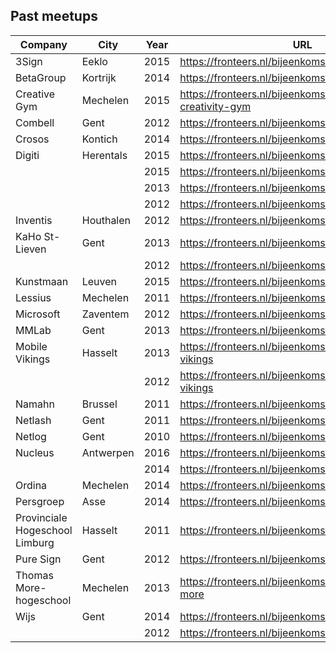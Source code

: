 ## Past meetups

| Company | City | Year | URL |
| --- | --- | --- | --- |
| 3Sign | Eeklo | 2015 | https://fronteers.nl/bijeenkomsten/2015/3sign |
| BetaGroup | Kortrijk | 2014 | https://fronteers.nl/bijeenkomsten/2014/betagroup |
| Creative Gym | Mechelen | 2015 | https://fronteers.nl/bijeenkomsten/2015/the-creativity-gym |
| Combell | Gent | 2012 | https://fronteers.nl/bijeenkomsten/2012/combell |
| Crosos | Kontich | 2014 | https://fronteers.nl/bijeenkomsten/2014/cronos |
| Digiti | Herentals | 2015 | https://fronteers.nl/bijeenkomsten/2015/digiti-2 |
|  |  | 2015 | https://fronteers.nl/bijeenkomsten/2015/digiti |
|  |  | 2013 | https://fronteers.nl/bijeenkomsten/2013/digiti |
|  |  | 2012 | https://fronteers.nl/bijeenkomsten/2012/digiti |
| Inventis | Houthalen | 2012 | https://fronteers.nl/bijeenkomsten/2012/inventis |
| KaHo St-Lieven | Gent | 2013 | https://fronteers.nl/bijeenkomsten/2013/kahosl |
|  |  | 2012 | https://fronteers.nl/bijeenkomsten/2012/kahosl |
| Kunstmaan | Leuven | 2015 | https://fronteers.nl/bijeenkomsten/2015/kunstmaan |
| Lessius | Mechelen | 2011 | https://fronteers.nl/bijeenkomsten/2011/lessius |
| Microsoft | Zaventem | 2012 | https://fronteers.nl/bijeenkomsten/2012/microsoft |
| MMLab | Gent | 2013 | https://fronteers.nl/bijeenkomsten/2013/mmlab |
| Mobile Vikings | Hasselt | 2013 | https://fronteers.nl/bijeenkomsten/2013/mobile-vikings |
|  |  | 2012 | https://fronteers.nl/bijeenkomsten/2012/mobile-vikings |
| Namahn | Brussel | 2011 | https://fronteers.nl/bijeenkomsten/2011/namahn |
| Netlash | Gent | 2011 | https://fronteers.nl/bijeenkomsten/2011/netlash |
| Netlog | Gent | 2010 | https://fronteers.nl/bijeenkomsten/2010/netlog |
| Nucleus | Antwerpen | 2016 | https://fronteers.nl/bijeenkomsten/2016/nucleus |
|  |  | 2014 | https://fronteers.nl/bijeenkomsten/2014/nucleus |
| Ordina | Mechelen | 2014 | https://fronteers.nl/bijeenkomsten/2014/ordina |
| Persgroep | Asse | 2014 | https://fronteers.nl/bijeenkomsten/2014/persgroep |
| Provinciale Hogeschool Limburg | Hasselt | 2011 | https://fronteers.nl/bijeenkomsten/2011/phl |
| Pure Sign | Gent | 2012 | https://fronteers.nl/bijeenkomsten/2012/pure-sign |
| Thomas More-hogeschool | Mechelen | 2013 | https://fronteers.nl/bijeenkomsten/2013/thomas-more |
| Wijs | Gent | 2014 | https://fronteers.nl/bijeenkomsten/2014/wijs |
|  |  | 2012 | https://fronteers.nl/bijeenkomsten/2012/wijs |
